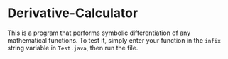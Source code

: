 # Derivative-Calculator

This is a program that performs symbolic differentiation of any mathematical functions. To test it, simply enter your function in the `infix` string variable in `Test.java`, then run the file.
